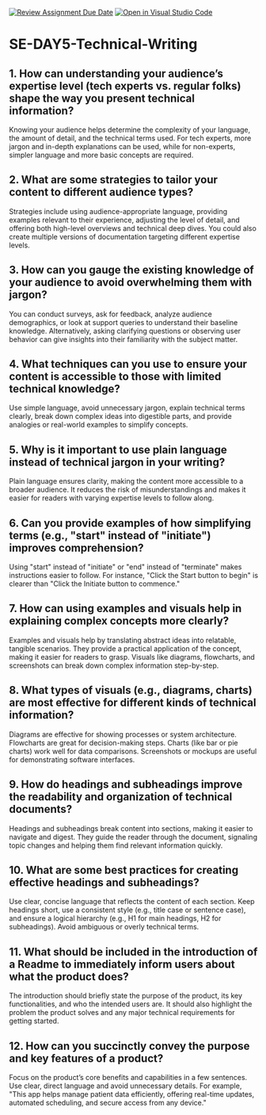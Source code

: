[![Review Assignment Due Date](https://classroom.github.com/assets/deadline-readme-button-22041afd0340ce965d47ae6ef1cefeee28c7c493a6346c4f15d667ab976d596c.svg)](https://classroom.github.com/a/zsAR-pyY)
[![Open in Visual Studio Code](https://classroom.github.com/assets/open-in-vscode-2e0aaae1b6195c2367325f4f02e2d04e9abb55f0b24a779b69b11b9e10269abc.svg)](https://classroom.github.com/online_ide?assignment_repo_id=16109514&assignment_repo_type=AssignmentRepo)
# SE-DAY5-Technical-Writing
## 1. How can understanding your audience’s expertise level (tech experts vs. regular folks) shape the way you present technical information?
Knowing your audience helps determine the complexity of your language, the amount of detail, and the technical terms used. For tech experts, more jargon and in-depth explanations can be used, while for non-experts, simpler language and more basic concepts are required.
## 2. What are some strategies to tailor your content to different audience types?
Strategies include using audience-appropriate language, providing examples relevant to their experience, adjusting the level of detail, and offering both high-level overviews and technical deep dives. You could also create multiple versions of documentation targeting different expertise levels.
## 3. How can you gauge the existing knowledge of your audience to avoid overwhelming them with jargon?
You can conduct surveys, ask for feedback, analyze audience demographics, or look at support queries to understand their baseline knowledge. Alternatively, asking clarifying questions or observing user behavior can give insights into their familiarity with the subject matter.
## 4. What techniques can you use to ensure your content is accessible to those with limited technical knowledge?
Use simple language, avoid unnecessary jargon, explain technical terms clearly, break down complex ideas into digestible parts, and provide analogies or real-world examples to simplify concepts.
## 5. Why is it important to use plain language instead of technical jargon in your writing?
Plain language ensures clarity, making the content more accessible to a broader audience. It reduces the risk of misunderstandings and makes it easier for readers with varying expertise levels to follow along.
## 6. Can you provide examples of how simplifying terms (e.g., "start" instead of "initiate") improves comprehension?
Using "start" instead of "initiate" or "end" instead of "terminate" makes instructions easier to follow. For instance, "Click the Start button to begin" is clearer than "Click the Initiate button to commence."
## 7. How can using examples and visuals help in explaining complex concepts more clearly?
Examples and visuals help by translating abstract ideas into relatable, tangible scenarios. They provide a practical application of the concept, making it easier for readers to grasp. Visuals like diagrams, flowcharts, and screenshots can break down complex information step-by-step.
## 8. What types of visuals (e.g., diagrams, charts) are most effective for different kinds of technical information?
Diagrams are effective for showing processes or system architecture. Flowcharts are great for decision-making steps. Charts (like bar or pie charts) work well for data comparisons. Screenshots or mockups are useful for demonstrating software interfaces.
## 9. How do headings and subheadings improve the readability and organization of technical documents?
Headings and subheadings break content into sections, making it easier to navigate and digest. They guide the reader through the document, signaling topic changes and helping them find relevant information quickly.
## 10. What are some best practices for creating effective headings and subheadings?
Use clear, concise language that reflects the content of each section. Keep headings short, use a consistent style (e.g., title case or sentence case), and ensure a logical hierarchy (e.g., H1 for main headings, H2 for subheadings). Avoid ambiguous or overly technical terms.
## 11. What should be included in the introduction of a Readme to immediately inform users about what the product does?
The introduction should briefly state the purpose of the product, its key functionalities, and who the intended users are. It should also highlight the problem the product solves and any major technical requirements for getting started.
## 12. How can you succinctly convey the purpose and key features of a product?
Focus on the product’s core benefits and capabilities in a few sentences. Use clear, direct language and avoid unnecessary details. For example, "This app helps manage patient data efficiently, offering real-time updates, automated scheduling, and secure access from any device."
